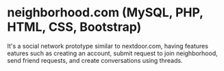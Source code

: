 # neighborhood.com (MySQL, PHP, HTML, CSS, Bootstrap)
It's a social network prototype similar to nextdoor.com, having features eatures such as creating an account, submit request to join neighborhood, send friend requests, and create conversations using threads.
